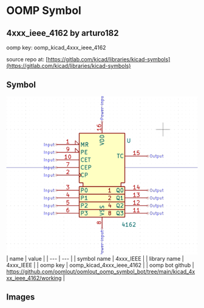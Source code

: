 # OOMP Symbol  
## 4xxx_ieee_4162  by arturo182  
  
oomp key: oomp_kicad_4xxx_ieee_4162  
  
source repo at: [https://gitlab.com/kicad/libraries/kicad-symbols](https://gitlab.com/kicad/libraries/kicad-symbols)  
## Symbol  
  
[![working.png](working_600.png)](working.png)  
| name | value | 
| --- | --- | 
| symbol name | 4xxx_IEEE | 
| library name | 4xxx_IEEE | 
| oomp key | oomp_kicad_4xxx_ieee_4162 | 
| oomp bot github | https://github.com/oomlout/oomlout_oomp_symbol_bot/tree/main/kicad_4xxx_ieee_4162/working | 
## Images  
